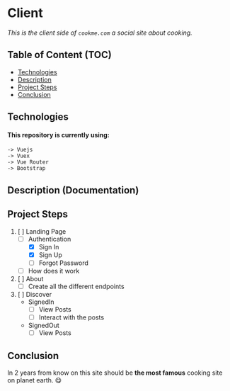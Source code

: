 # Client

*This is the client side of `cookme.com` a social site about cooking.*

## Table of Content (TOC)

- [Technologies](#technologies)
- [Description](#description-documentation)
- [Project Steps](#project-steps)
- [Conclusion](#conclusion)

## Technologies

#### This repository is currently using:
    -> Vuejs
    -> Vuex
    -> Vue Router
    -> Bootstrap

## Description (Documentation)

## Project Steps

1. [ ] Landing Page
    - [ ] Authentication
        - [x] Sign In
        - [x] Sign Up
        - [ ] Forgot Password
    - [ ] How does it work
2. [ ] About
    - [ ] Create all the different endpoints
3. [ ] Discover
    -  SignedIn
        - [ ] View Posts
        - [ ] Interact with the posts
    - SignedOut
        - [ ] View Posts

## Conclusion

In 2 years from know on this site should be **the most famous** cooking site on planet earth. 😋
